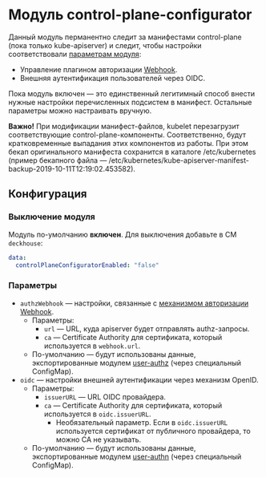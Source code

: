 Модуль control-plane-configurator
=================================

Данный модуль перманентно следит за манифестами control-plane (пока только kube-apiserver) и следит, чтобы настройки соответствовали [параметрам модуля](#параметры):

* Управление плагином авторизации [Webhook](https://kubernetes.io/docs/reference/access-authn-authz/webhook/).
* Внешняя аутентификация пользователей через OIDC.

Пока модуль включен — это единственный легитимный способ внести нужные настройки перечисленных подсистем в манифест. Остальные параметры можно настраивать вручную.

**Важно!** При модификации манифест-файлов, kubelet перезагрузит соответствующие control-plane-компоненты. Соответственно, будут кратковременные выпадания этих компонентов из работы. При этом бекап оригинального манифеста сохранится в каталоге /etc/kubernetes (пример бекапного файла — /etc/kubernetes/kube-apiserver-manifest-backup-2019-10-11T12:19:02.453582).

Конфигурация
------------

### Выключение модуля

Модуль по-умолчанию **включен**. Для выключения добавьте в CM `deckhouse`:

```yaml
data:
  controlPlaneConfiguratorEnabled: "false"
```

### Параметры

* `authzWebhook` — настройки, связанные с [механизмом авторизации Webhook](https://kubernetes.io/docs/reference/access-authn-authz/webhook/).
  * Параметры:
    * `url` — URL, куда apiserver будет отправлять authz-запросы.
    * `ca` — Certificate Authority для сертификата, который используется в `webhook.url`.
  * По-умолчанию — будут использованы данные, экспортированные модулем [user-authz](/modules/140-user-authz) (через специальный ConfigMap).
* `oidc` — настройки внешней аутентификации через механизм OpenID.
  * Параметры:
    * `issuerURL` — URL OIDC провайдера.
    * `ca` — Certificate Authority для сертификата, который используется в `oidc.issuerURL`.
      * Необязательный параметр. Если в `oidc.issuerURL` используется сертификат от публичного провайдера, то можно CA не указывать.
  * По-умолчанию — будут использованы данные, экспортированные модулем [user-authn](/modules/150-user-authn) (через специальный ConfigMap).
